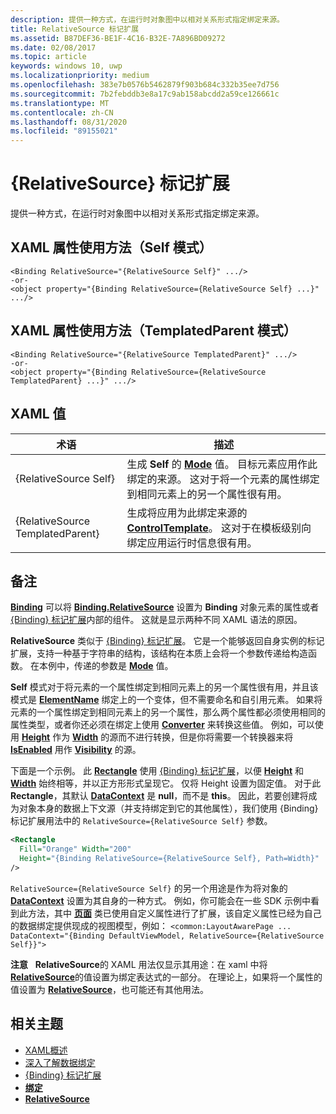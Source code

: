 ```yaml
---
description: 提供一种方式，在运行时对象图中以相对关系形式指定绑定来源。
title: RelativeSource 标记扩展
ms.assetid: B87DEF36-BE1F-4C16-B32E-7A896BD09272
ms.date: 02/08/2017
ms.topic: article
keywords: windows 10, uwp
ms.localizationpriority: medium
ms.openlocfilehash: 383e7b0576b5462879f903b684c332b35ee7d756
ms.sourcegitcommit: 7b2febddb3e8a17c9ab158abcdd2a59ce126661c
ms.translationtype: MT
ms.contentlocale: zh-CN
ms.lasthandoff: 08/31/2020
ms.locfileid: "89155021"
---
```

# <a name="relativesource-markup-extension"></a>{RelativeSource} 标记扩展


提供一种方式，在运行时对象图中以相对关系形式指定绑定来源。

## <a name="xaml-attribute-usage-self-mode"></a>XAML 属性使用方法（Self 模式）

``` syntax
<Binding RelativeSource="{RelativeSource Self}" .../>
-or-
<object property="{Binding RelativeSource={RelativeSource Self} ...}" .../>
```

## <a name="xaml-attribute-usage-templatedparent-mode"></a>XAML 属性使用方法（TemplatedParent 模式）

``` syntax
<Binding RelativeSource="{RelativeSource TemplatedParent}" .../>
-or-
<object property="{Binding RelativeSource={RelativeSource TemplatedParent} ...}" .../>
```

## <a name="xaml-values"></a>XAML 值

| 术语 | 描述 |
|------|-------------|
| {RelativeSource Self} | 生成 <strong>Self</strong> 的 [<strong>Mode</strong>](/uwp/api/windows.ui.xaml.data.relativesource.mode) 值。 目标元素应用作此绑定的来源。 这对于将一个元素的属性绑定到相同元素上的另一个属性很有用。 |
| {RelativeSource TemplatedParent} | 生成将应用为此绑定来源的 [<strong>ControlTemplate</strong>](/uwp/api/Windows.UI.Xaml.Controls.ControlTemplate)。 这对于在模板级别向绑定应用运行时信息很有用。 | 

## <a name="remarks"></a>备注

[**Binding**](/uwp/api/Windows.UI.Xaml.Data.Binding) 可以将 [**Binding.RelativeSource**](/uwp/api/windows.ui.xaml.data.binding.relativesource) 设置为 **Binding** 对象元素的属性或者 [{Binding} 标记扩展](binding-markup-extension.md)内部的组件。 这就是显示两种不同 XAML 语法的原因。

**RelativeSource** 类似于 [{Binding} 标记扩展](binding-markup-extension.md)。  它是一个能够返回自身实例的标记扩展，支持一种基于字符串的结构，该结构在本质上会将一个参数传递给构造函数。 在本例中，传递的参数是 [**Mode**](/uwp/api/windows.ui.xaml.data.relativesource.mode) 值。

**Self** 模式对于将元素的一个属性绑定到相同元素上的另一个属性很有用，并且该模式是 [**ElementName**](/uwp/api/windows.ui.xaml.data.binding.elementname) 绑定上的一个变体，但不需要命名和自引用元素。 如果将元素的一个属性绑定到相同元素上的另一个属性，那么两个属性都必须使用相同的属性类型，或者你还必须在绑定上使用 [**Converter**](/uwp/api/windows.ui.xaml.data.binding.converter) 来转换这些值。 例如，可以使用 [**Height**](/uwp/api/Windows.UI.Xaml.FrameworkElement.Height) 作为 [**Width**](/uwp/api/Windows.UI.Xaml.FrameworkElement.Width) 的源而不进行转换，但是你将需要一个转换器来将 [**IsEnabled**](/uwp/api/windows.ui.xaml.controls.control.isenabled) 用作 [**Visibility**](/uwp/api/Windows.UI.Xaml.Visibility) 的源。

下面是一个示例。 此 [**Rectangle**](/uwp/api/Windows.UI.Xaml.Shapes.Rectangle) 使用 [{Binding} 标记扩展](binding-markup-extension.md)，以便 [**Height**](/uwp/api/Windows.UI.Xaml.FrameworkElement.Height) 和 [**Width**](/uwp/api/Windows.UI.Xaml.FrameworkElement.Width) 始终相等，并以正方形形式呈现它。 仅将 Height 设置为固定值。 对于此 **Rectangle**，其默认 [**DataContext**](/uwp/api/windows.ui.xaml.frameworkelement.datacontext) 是 **null**，而不是 **this**。 因此，若要创建将成为对象本身的数据上下文源（并支持绑定到它的其他属性），我们使用 {Binding} 标记扩展用法中的 `RelativeSource={RelativeSource Self}` 参数。

```XML
<Rectangle
  Fill="Orange" Width="200"
  Height="{Binding RelativeSource={RelativeSource Self}, Path=Width}"
/>
```

`RelativeSource={RelativeSource Self}` 的另一个用途是作为将对象的 [**DataContext**](/uwp/api/windows.ui.xaml.frameworkelement.datacontext) 设置为其自身的一种方式。  例如，你可能会在一些 SDK 示例中看到此方法，其中 [**页面**](/uwp/api/Windows.UI.Xaml.Controls.Page) 类已使用自定义属性进行了扩展，该自定义属性已经为自己的数据绑定提供现成的视图模型，例如： `<common:LayoutAwarePage ... DataContext="{Binding DefaultViewModel, RelativeSource={RelativeSource Self}}">`

**注意**   **RelativeSource**的 XAML 用法仅显示其用途：在 xaml 中将[**RelativeSource**](/uwp/api/windows.ui.xaml.data.binding.relativesource)的值设置为绑定表达式的一部分。 在理论上，如果将一个属性的值设置为 [**RelativeSource**](/uwp/api/Windows.UI.Xaml.Data.RelativeSource)，也可能还有其他用法。

## <a name="related-topics"></a>相关主题

* [XAML概述](xaml-overview.md)
* [深入了解数据绑定](../data-binding/data-binding-in-depth.md)
* [{Binding} 标记扩展](binding-markup-extension.md)
* [**绑定**](/uwp/api/Windows.UI.Xaml.Data.Binding)
* [**RelativeSource**](/uwp/api/Windows.UI.Xaml.Data.RelativeSource)